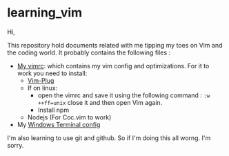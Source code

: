 # learning_vim

Hi,

This repository hold documents related with me tipping my toes on Vim and the coding world.
It probably contains the following files :
- [My vimrc](.vimrc): which contains my vim config and optimizations. For it to work you need to install:
  - [Vim-Plug](https://github.com/junegunn/vim-plug)
  - If on linux: 
    - open the vimrc and save it using the following command :
    `:w ++ff=unix`
    close it and then open Vim again.
    - Install npm
  - Nodejs (For Coc.vim to work)
- My [Windows Terminal config](windows_terminal_config.json)

I'm also learning to use git and github. So if I'm doing this all worng. I'm sorry.
